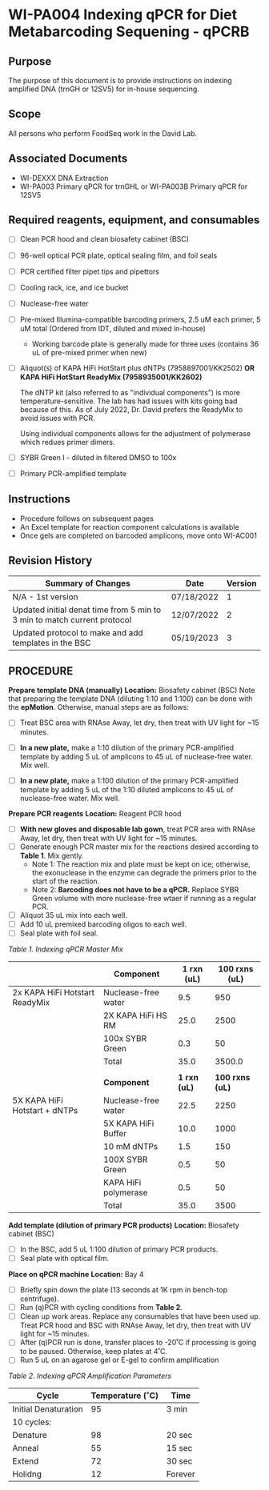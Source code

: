 # WI-PA004 Indexing qPCR for Diet Metabarcoding Sequening - qPCRB

## Purpose
The purpose of this document is to provide instructions on indexing amplified DNA (trnGH or 12SV5) for in-house sequencing.

## Scope
All persons who perform FoodSeq work in the David Lab.

## Associated Documents
  * WI-DEXXX DNA Extraction
  * WI-PA003 Primary qPCR for trnGHL or WI-PA003B Primary qPCR for 12SV5

## Required reagents, equipment, and consumables
- [ ] Clean PCR hood and clean biosafety cabinet (BSC)
- [ ] 96-well optical PCR plate, optical sealing film, and foil seals
- [ ] PCR certified filter pipet tips and pipettors
- [ ] Cooling rack, ice, and ice bucket
- [ ] Nuclease-free water
- [ ] Pre-mixed Illumina-compatible barcoding primers, 2.5 uM each primer, 5 uM total (Ordered from IDT, diluted and mixed in-house)
  * Working barcode plate is generally made for three uses (contains 36 uL of pre-mixed primer when new)
- [ ] Aliquot(s) of KAPA HiFi HotStart plus dNTPs (7958897001/KK2502) **OR KAPA HiFi HotStart ReadyMix (7958935001/KK2602)**

   The dNTP kit (also referred to as "individual components") is more temperature-sensitive. The lab has had issues with kits going bad because of this. As of July 2022, Dr. David prefers the ReadyMix to avoid issues with PCR.

   Using individual components allows for the adjustment of polymerase which redues primer dimers.

- [ ] SYBR Green I - diluted in filtered DMSO to 100x
- [ ] Primary PCR-amplified template

   
## Instructions
  * Procedure follows on subsequent pages
  * An Excel template for reaction component calculations is available
  * Once gels are completed on barcoded amplicons, move onto WI-AC001

## Revision History
| Summary of Changes | Date | Version |
| ------------------ | ------------------ | ------------------ |
| N/A - 1st version | 07/18/2022 | 1|
|Updated initial denat time from 5 min to 3 min to match current protocol | 12/07/2022 | 2 |
|Updated protocol to make and add templates in the BSC | 05/19/2023 | 3 |


## PROCEDURE
**Prepare template DNA (manually)**
**Location:** Biosafety cabinet (BSC)
Note that preparing the template DNA (diluting 1:10 and 1:100) can be done with the **epMotion**. Otherwise, manual steps are as follows:

- [ ] Treat BSC area with RNAse Away, let dry, then treat with UV light for ~15 minutes.
- [ ] **In a new plate,** make a 1:10 dilution of the primary PCR-amplified template by adding 5 uL of amplicons to 45 uL of nuclease-free water. Mix well.
- [ ] **In a new plate,** make a 1:100 dilution of the primary PCR-amplified template by adding 5 uL of the 1:10 diluted amplicons to 45 uL of nuclease-free water. Mix well.


**Prepare PCR reagents**
**Location:** Reagent PCR hood
- [ ] **With new gloves and disposable lab gown**, treat PCR area with RNAse Away, let dry, then treat with UV light for ~15 minutes.
- [ ] Generate enough PCR master mix for the reactions desired according to **Table 1**. Mix gently.
  * Note 1: The reaction mix and plate must be kept on ice; otherwise, the exonuclease in the enzyme can degrade the primers prior to the start of the reaction.
  * Note 2: **Barcoding does not have to be a qPCR.** Replace SYBR Green volume with more nuclease-free wtaer if running as a regular PCR.
- [ ] Aliquot 35 uL mix into each well.
- [ ] Add 10 uL premixed barcoding oligos to each well.
- [ ] Seal plate with foil seal.

*Table 1. Indexing qPCR Master Mix*

|                               | Component          | 1 rxn (uL)   |100 rxns (uL) |
|-------------------------------|--------------------|--------------|--------------|
|2x KAPA HiFi Hotstart ReadyMix |Nuclease-free water |9.5           |950           |
|                               |2X KAPA HiFi HS RM|25.0           |2500            |
|                               |100x SYBR Green|0.3           |50            |
|                               |Total  |35.0           |3500.0           |
|                               |                    |              |              |
|                               | **Component**      |**1 rxn (uL)**|**100 rxns (uL)**|
|5X KAPA HiFi Hotstart + dNTPs  |Nuclease-free water | 22.5          | 2250          |
|                               |5X KAPA HiFi Buffer | 10.0          | 1000          |
|                               |10 mM dNTPs         | 1.5          | 150           |
|                               |100X SYBR Green     | 0.5          | 50           |
|                               |KAPA HiFi polymerase| 0.5          | 50           |
|                               |Total               |35.0           |3500           |

**Add template (dilution of primary PCR products)**
**Location:** Biosafety cabinet (BSC)

- [ ] In the BSC, add 5 uL 1:100 dilution of primary PCR products.
- [ ] Seal plate with optical film.

**Place on qPCR machine**
**Location:** Bay 4
- [ ] Briefly spin down the plate (13 seconds at 1K rpm in bench-top centrifuge).
- [ ] Run (q)PCR with cycling conditions from **Table 2**.
- [ ] Clean up work areas. Replace any consumables that have been used up. Treat PCR hood and BSC with RNAse Away, let dry, then treat with UV light for ~15 minutes.
- [ ] After (q)PCR run is done, transfer places to -20˚C if processing is going to be paused. Otherwise, keep plates at 4˚C.
- [ ] Run 5 uL on an agarose gel or E-gel to confirm amplification

*Table 2. Indexing qPCR Amplification Parameters*

Cycle | Temperature (˚C) | Time
--------|--------|--------
Initial Denaturation | 95 | 3 min
10 cycles: | | 
Denature|98|20 sec
Anneal|55|15 sec
Extend|72|30 sec
Holidng|12|Forever
